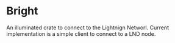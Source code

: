 # Bright

An illuminated crate to connect to the Lightnign Networl. Current implementation is a simple client to connect to a LND node.

